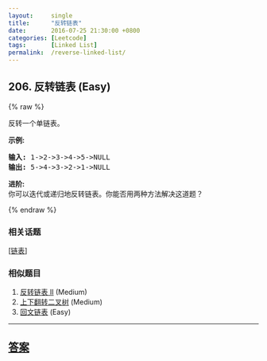 ```yaml
---
layout:     single
title:      "反转链表"
date:       2016-07-25 21:30:00 +0800
categories: [Leetcode]
tags:       [Linked List]
permalink:  /reverse-linked-list/
---
```


## 206. 反转链表 (Easy)

{% raw %}

<p>反转一个单链表。</p>

<p><strong>示例:</strong></p>

<pre><strong>输入:</strong> 1-&gt;2-&gt;3-&gt;4-&gt;5-&gt;NULL
<strong>输出:</strong> 5-&gt;4-&gt;3-&gt;2-&gt;1-&gt;NULL</pre>

<p><strong>进阶:</strong><br>
你可以迭代或递归地反转链表。你能否用两种方法解决这道题？</p>

{% endraw %}

### 相关话题
  [[链表](https://github.com/openset/leetcode/tree/master/tag/linked-list/README.md)]

### 相似题目
  1. [反转链表 II](/reverse-linked-list-ii) (Medium)
  1. [上下翻转二叉树](/binary-tree-upside-down) (Medium)
  1. [回文链表](/palindrome-linked-list) (Easy)

---

## [答案](https://github.com/openset/leetcode/tree/master/problems/reverse-linked-list)
